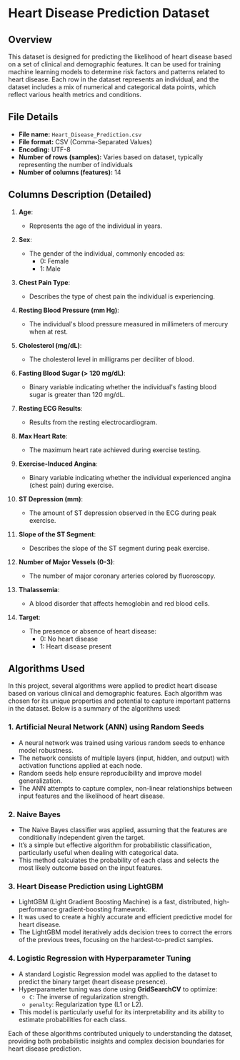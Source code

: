 # Heart Disease Prediction Dataset

## Overview

This dataset is designed for predicting the likelihood of heart disease based on a set of clinical and demographic features. It can be used for training machine learning models to determine risk factors and patterns related to heart disease. Each row in the dataset represents an individual, and the dataset includes a mix of numerical and categorical data points, which reflect various health metrics and conditions.

## File Details

- **File name:** `Heart_Disease_Prediction.csv`
- **File format:** CSV (Comma-Separated Values)
- **Encoding:** UTF-8
- **Number of rows (samples):** Varies based on dataset, typically representing the number of individuals
- **Number of columns (features):** 14

## Columns Description (Detailed)

1. **Age**: 
   - Represents the age of the individual in years.
   
2. **Sex**: 
   - The gender of the individual, commonly encoded as:
     - 0: Female
     - 1: Male

3. **Chest Pain Type**:
   - Describes the type of chest pain the individual is experiencing.

4. **Resting Blood Pressure (mm Hg)**:
   - The individual's blood pressure measured in millimeters of mercury when at rest.

5. **Cholesterol (mg/dL)**:
   - The cholesterol level in milligrams per deciliter of blood.

6. **Fasting Blood Sugar (> 120 mg/dL)**:
   - Binary variable indicating whether the individual's fasting blood sugar is greater than 120 mg/dL.

7. **Resting ECG Results**:
   - Results from the resting electrocardiogram.

8. **Max Heart Rate**:
   - The maximum heart rate achieved during exercise testing.

9. **Exercise-Induced Angina**:
   - Binary variable indicating whether the individual experienced angina (chest pain) during exercise.

10. **ST Depression (mm)**:
    - The amount of ST depression observed in the ECG during peak exercise.

11. **Slope of the ST Segment**:
    - Describes the slope of the ST segment during peak exercise.

12. **Number of Major Vessels (0-3)**:
    - The number of major coronary arteries colored by fluoroscopy.

13. **Thalassemia**:
    - A blood disorder that affects hemoglobin and red blood cells.

14. **Target**:
    - The presence or absence of heart disease:
      - 0: No heart disease
      - 1: Heart disease present

## Algorithms Used

In this project, several algorithms were applied to predict heart disease based on various clinical and demographic features. Each algorithm was chosen for its unique properties and potential to capture important patterns in the dataset. Below is a summary of the algorithms used:

### 1. Artificial Neural Network (ANN) using Random Seeds
   - A neural network was trained using various random seeds to enhance model robustness.
   - The network consists of multiple layers (input, hidden, and output) with activation functions applied at each node.
   - Random seeds help ensure reproducibility and improve model generalization.
   - The ANN attempts to capture complex, non-linear relationships between input features and the likelihood of heart disease.

### 2. Naive Bayes
   - The Naive Bayes classifier was applied, assuming that the features are conditionally independent given the target.
   - It’s a simple but effective algorithm for probabilistic classification, particularly useful when dealing with categorical data.
   - This method calculates the probability of each class and selects the most likely outcome based on the input features.

### 3. Heart Disease Prediction using LightGBM
   - LightGBM (Light Gradient Boosting Machine) is a fast, distributed, high-performance gradient-boosting framework.
   - It was used to create a highly accurate and efficient predictive model for heart disease.
   - The LightGBM model iteratively adds decision trees to correct the errors of the previous trees, focusing on the hardest-to-predict samples.

### 4. Logistic Regression with Hyperparameter Tuning
   - A standard Logistic Regression model was applied to the dataset to predict the binary target (heart disease presence).
   - Hyperparameter tuning was done using **GridSearchCV** to optimize:
     - `C`: The inverse of regularization strength.
     - `penalty`: Regularization type (L1 or L2).
   - This model is particularly useful for its interpretability and its ability to estimate probabilities for each class.

Each of these algorithms contributed uniquely to understanding the dataset, providing both probabilistic insights and complex decision boundaries for heart disease prediction.
